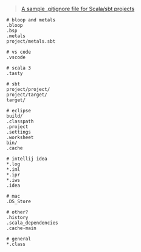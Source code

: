 > [A sample .gitignore file for Scala/sbt projects](https://alvinalexander.com/source-code/scala/sample-gitignore-file-scala-sbt-intellij-eclipse/)

```shell
# bloop and metals
.bloop
.bsp
.metals
project/metals.sbt

# vs code
.vscode

# scala 3
.tasty

# sbt
project/project/
project/target/
target/

# eclipse
build/
.classpath
.project
.settings
.worksheet
bin/
.cache

# intellij idea
*.log
*.iml
*.ipr
*.iws
.idea

# mac
.DS_Store

# other?
.history
.scala_dependencies
.cache-main

# general
*.class
```